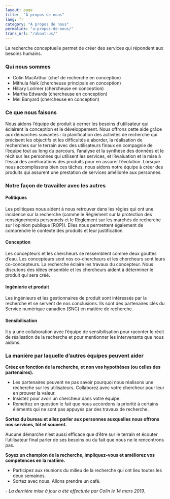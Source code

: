 ```yaml
---
layout: page
title:  "À propos de nous"
lang: fr
category: "À propos de nous"
permalink: "a-propos-de-nous/"
trans_url: "/about-us/"
---
```


La recherche conceptuelle permet de créer des services qui répondent aux besoins humains.

### Qui nous sommes
* Colin MacArthur (chef de recherche en conception)
* Mithula Naik (chercheuse principale en conception)
* Hillary Lorimer (chercheuse en conception)
* Martha Edwards (chercheuse en conception)
* Mel Banyard (chercheuse en conception)

### Ce que nous faisons
Nous aidons l’équipe de produit à cerner les besoins d’utilisateur qui éclairent la conception et le développement. Nous offrons cette aide grâce aux démarches suivantes : la planification des activités de recherche qui précisent les objectifs et les difficultés à aborder, la réalisation de recherches sur le terrain avec des utilisateurs finaux en compagnie de l’équipe tout au long du parcours, l’analyse et la synthèse des données et le récit sur les personnes qui utilisent les services, et l’évaluation et la mise à l’essai des améliorations des produits pour en assurer l’évolution. Lorsque nous accomplissons bien ces tâches, nous aidons notre équipe à créer des produits qui assurent une prestation de services améliorée aux personnes.

### Notre façon de travailler avec les autres

#### Politiques
Les politiques nous aident à nous retrouver dans les règles qui ont une incidence sur la recherche (comme le Règlement sur la protection des renseignements personnels et le Règlement sur les marchés de recherche sur l’opinion publique [ROP]). Elles nous permettent également de comprendre le contexte des produits et leur justification.

#### Conception
Les concepteurs et les chercheurs se ressemblent comme deux gouttes d’eau. Les concepteurs sont nos co-chercheurs et les chercheurs sont leurs co-concepteurs. La recherche éclaire les travaux du concepteur. Nous discutons des idées ensemble et les chercheurs aident à déterminer le produit qui sera créé.

#### Ingénierie et produit
Les ingénieurs et les gestionnaires de produit sont intéressés par la recherche et se servent de nos conclusions. Ils sont des partenaires clés du Service numérique canadien (SNC) en matière de recherche.

#### Sensibilisation
Il y a une collaboration avec l’équipe de sensibilisation pour raconter le récit de réalisation de la recherche et pour mentionner les intervenants que nous aidons.

### La manière par laquelle d’autres équipes peuvent aider

**Créez en fonction de la recherche, et non vos hypothèses (ou celles des partenaires).**

- Les partenaires peuvent ne pas savoir pourquoi nous réalisons une recherche sur les utilisateurs. Collaborez avec votre chercheur pour leur en prouver la valeur.
- Insistez pour avoir un chercheur dans votre équipe.
- Remettez en question le fait que nous accordons la priorité à certains éléments qui ne sont pas appuyés par des travaux de recherche.

**Sortez du bureau et allez parler aux personnes auxquelles nous offrons nos services, tôt et souvent.**

Aucune démarche n’est aussi efficace que d’être sur le terrain et écouter l’utilisateur final parler de ses besoins ou du fait que nous ne le rencontrons pas.

**Soyez un champion de la recherche, impliquez-vous et améliorez vos compétences en la matière.**

- Participez aux réunions du milieu de la recherche qui ont lieu toutes les deux semaines.
- Sortez avec nous. Allons prendre un café.

_- La dernière mise à jour a été effectuée par Colin le 14 mars 2019._
